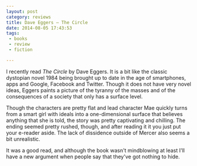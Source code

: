 ```yaml
---
layout: post
category: reviews
title: Dave Eggers – The Circle
date: 2014-08-05 17:43:53
tags:
 - books
 - review
 - fiction

---
```


I recently read *The Circle* by Dave Eggers. It is a bit like the classic
dystopian novel 1984 being brought up to date in the age of smartphones, apps
and Google, Facebook and Twitter. Though it does not have very novel ideas,
Eggers paints a picture of the tyranny of the masses and of the consequences of
a society that only has a surface level.

<!-- more -->

Though the characters are pretty flat and lead character Mae quickly turns from
a smart girl with ideals into a one-dimensional surface that believes anything
that she is told, the story was pretty captivating and chilling. The ending
seemed pretty rushed, though, and after reading it it you just put your e-reader
aside. The lack of dissidence outside of Mercer also seems a bit unrealistic.

It was a good read, and although the book wasn't mindblowing at least I'll have
a new argument when people say that they've got nothing to hide.
